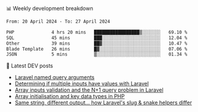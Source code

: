 📊 Weekly development breakdown
<!--START_SECTION:waka-->

```txt
From: 20 April 2024 - To: 27 April 2024

PHP              4 hrs 20 mins   █████████████████▒░░░░░░░   69.10 %
SQL              45 mins         ███░░░░░░░░░░░░░░░░░░░░░░   12.04 %
Other            39 mins         ██▓░░░░░░░░░░░░░░░░░░░░░░   10.47 %
Blade Template   26 mins         █▓░░░░░░░░░░░░░░░░░░░░░░░   07.06 %
JSON             5 mins          ▒░░░░░░░░░░░░░░░░░░░░░░░░   01.34 %
```

<!--END_SECTION:waka-->

📕 Latest DEV posts
<!-- BLOG-POST-LIST:START -->
- [Laravel named query arguments](https://dev.to/michaelvickersuk/laravel-named-query-arguments-28kd)
- [Determining if multiple inputs have values with Laravel](https://dev.to/michaelvickersuk/determining-if-multiple-inputs-have-values-with-laravel-km6)
- [Array inputs validation and the N+1 query problem in Laravel](https://dev.to/michaelvickersuk/array-inputs-validation-and-the-n1-query-problem-in-laravel-2agb)
- [Array initialisation and key data types in PHP](https://dev.to/michaelvickersuk/array-initialisation-and-key-data-types-in-php-1e5b)
- [Same string, different output... how Laravel&#39;s slug &amp; snake helpers differ](https://dev.to/michaelvickersuk/same-string-different-output-how-laravels-slug-snake-helpers-differ-1ccj)
<!-- BLOG-POST-LIST:END -->
